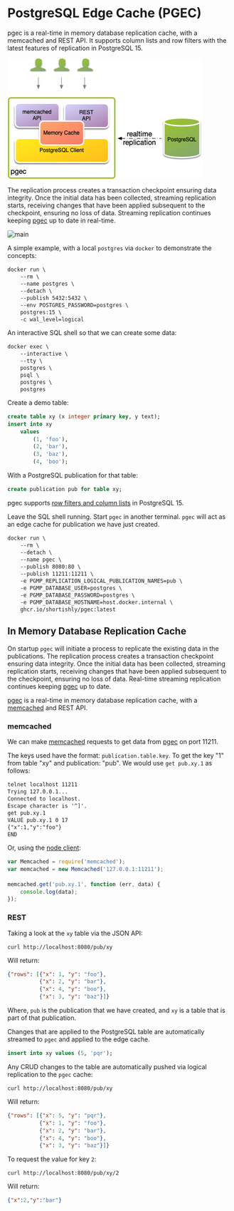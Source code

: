 # PostgreSQL Edge Cache (PGEC)

pgec is a real-time in memory database replication cache, with a
memcached and REST API. It supports column lists and row filters with
the latest features of replication in PostgreSQL 15.

![High Level Architecture](hla.png)

The replication process creates a transaction checkpoint ensuring data
integrity. Once the initial data has been collected, streaming
replication starts, receiving changes that have been applied
subsequent to the checkpoint, ensuring no loss of data. Streaming
replication continues keeping [pgec][shortishly-pgec] up to date in
real-time.

![main](https://github.com/shortishly/pgmp/actions/workflows/main.yml/badge.svg)

A simple example, with a local `postgres` via `docker` to demonstrate
the concepts:

```shell
docker run \
    --rm \
    --name postgres \
    --detach \
    --publish 5432:5432 \
    --env POSTGRES_PASSWORD=postgres \
    postgres:15 \
    -c wal_level=logical
```

An interactive SQL shell so that we can create some data:

```shell
docker exec \
    --interactive \
    --tty \
    postgres \
    psql \
    postgres \
    postgres
```

Create a demo table:

```sql
create table xy (x integer primary key, y text);
insert into xy
    values
        (1, 'foo'),
        (2, 'bar'),
        (3, 'baz'),
        (4, 'boo');
```

With a PostgreSQL publication for that table:

```sql
create publication pub for table xy;
```

pgec supports [row filters and column lists][shortishly-pgec] in
PostgreSQL 15.

Leave the SQL shell running. Start `pgec` in another terminal. `pgec`
will act as an edge cache for publication we have just created.

```shell
docker run \
    --rm \
    --detach \
    --name pgec \
    --publish 8080:80 \
    --publish 11211:11211 \
    -e PGMP_REPLICATION_LOGICAL_PUBLICATION_NAMES=pub \
    -e PGMP_DATABASE_USER=postgres \
    -e PGMP_DATABASE_PASSWORD=postgres \
    -e PGMP_DATABASE_HOSTNAME=host.docker.internal \
    ghcr.io/shortishly/pgec:latest
```

## In Memory Database Replication Cache

On startup `pgec` will initiate a process to replicate the existing
data in the publications. The replication process creates a
transaction checkpoint ensuring data integrity. Once the initial data
has been collected, streaming replication starts, receiving changes
that have been applied subsequent to the checkpoint, ensuring no loss
of data. Real-time streaming replication continues keeping
[pgec][shortishly-pgec] up to date.

[pgec][shortishly-pgec] is a real-time in memory database replication
cache, with a [memcached][memcached-org] and REST API.

### memcached

We can make [memcached][memcached-org] requests to get data from
[pgec][shortishly-pgec] on port 11211.

The keys used have the format: `publication.table.key`. To get the key
"1" from table "xy" and publication: "pub". We would use `get pub.xy.1`
as follows:

```shell
telnet localhost 11211
Trying 127.0.0.1...
Connected to localhost.
Escape character is '^]'.
get pub.xy.1
VALUE pub.xy.1 0 17
{"x":1,"y":"foo"}
END
```

Or, using the [node client][memcached-npmjs-client]:

```javascript
var Memcached = require('memcached');
var memcached = new Memcached('127.0.0.1:11211');

memcached.get('pub.xy.1', function (err, data) {
    console.log(data);
});
```

### REST

Taking a look at the `xy` table via the JSON API:

```shell
curl http://localhost:8080/pub/xy
```

Will return:

```json
{"rows": [{"x": 1, "y": "foo"},
          {"x": 2, "y": "bar"},
          {"x": 4, "y": "boo"},
          {"x": 3, "y": "baz"}]}
```

Where, `pub` is the publication that we have created, and `xy` is a
table that is part of that publication.

Changes that are applied to the PostgreSQL table are automatically
streamed to `pgec` and applied to the edge cache.

```sql
insert into xy values (5, 'pqr');
```

Any CRUD changes to the table are automatically pushed via logical
replication to the `pgec` cache:

```shell
curl http://localhost:8080/pub/xy
```

Will return:

```json
{"rows": [{"x": 5, "y": "pqr"},
          {"x": 1, "y": "foo"},
          {"x": 2, "y": "bar"},
          {"x": 4, "y": "boo"},
          {"x": 3, "y": "baz"}]}
```

To request the value for key `2`:

```shell
curl http://localhost:8080/pub/xy/2
```

Will return:

```json
{"x":2,"y":"bar"}
```

[memcached-npmjs-client]: https://www.npmjs.com/package/memcached
[memcached-org]: https://memcached.org/
[shortishly-pgec]: https://shortishly.com/blog/postgresql-edge-cache/

